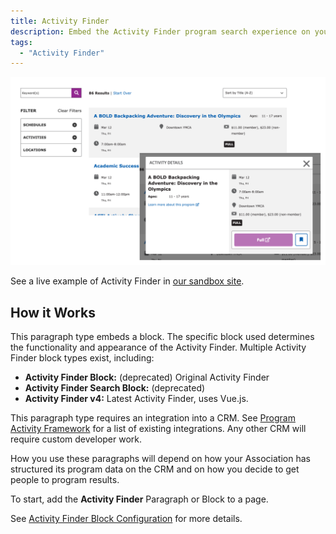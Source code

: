 ```yaml
---
title: Activity Finder
description: Embed the Activity Finder program search experience on your website, which helps users pre-filter the activities they want to search for.
tags:
  - "Activity Finder"
---
```


![A screenshot of the Activity Finder block.](activity-finder--example.png "A screenshot showing the Activity Finder block and a detail popup.")

See a live example of Activity Finder in [our sandbox site](https://sandbox-carnation-cus-d9.y.org/activity-finder-v4).

## How it Works

This paragraph type embeds a block. The specific block used determines the functionality and appearance of the Activity Finder. Multiple Activity Finder block types exist, including:

*   **Activity Finder Block:** (deprecated) Original Activity Finder
*   **Activity Finder Search Block:** (deprecated)
*   **Activity Finder v4:** Latest Activity Finder, uses Vue.js.

This paragraph type requires an integration into a CRM. See [Program Activity Framework](../../../development/program-event-framework) for a list of existing integrations. Any other CRM will require custom developer work.

How you use these paragraphs will depend on how your Association has structured its program data on the CRM and on how you decide to get people to program results.

To start, add the **Activity Finder** Paragraph or Block to a page.

See [Activity Finder Block Configuration](../../schedules/activity-finder#block-configuration) for more details.